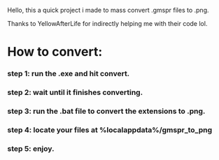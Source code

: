 Hello, this a quick project i made to mass convert .gmspr files to .png.

Thanks to YellowAfterLife for indirectly helping me with their code lol.

# How to convert:

### step 1: run the .exe and hit convert.
### step 2: wait until it finishes converting.
### step 3: run the .bat file to convert the extensions to .png.
### step 4: locate your files at %localappdata%/gmspr_to_png
### step 5: enjoy.
